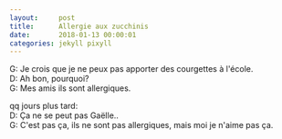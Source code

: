 ```yaml
---
layout:     post
title:      Allergie aux zucchinis
date:       2018-01-13 00:00:01
categories: jekyll pixyll
---
```


G: Je crois que je ne peux pas apporter des courgettes à l'école.  
D: Ah bon, pourquoi?  
G: Mes amis ils sont allergiques.  

qq jours plus tard:  
D: Ça ne se peut pas Gaëlle..    
G:  C'est pas ça, ils ne sont pas allergiques, mais moi je n'aime pas ça.  
